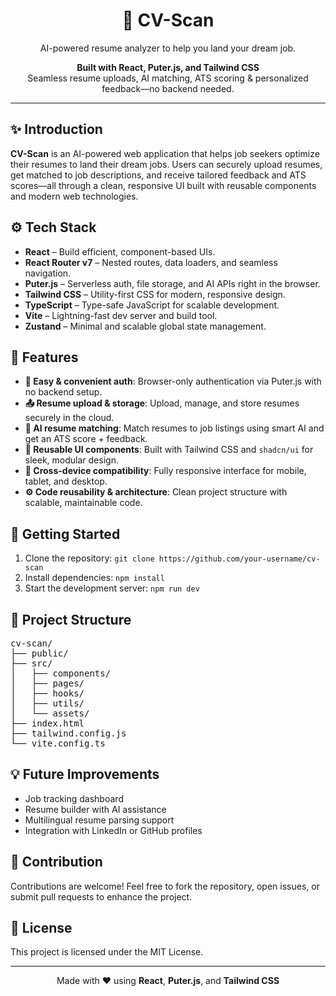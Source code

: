 <h1 align="center">📄 CV-Scan</h1>
<p align="center">AI-powered resume analyzer to help you land your dream job.</p>

<p align="center">
  <strong>Built with React, Puter.js, and Tailwind CSS</strong><br/>
  Seamless resume uploads, AI matching, ATS scoring & personalized feedback—no backend needed.
</p>

<hr/>

<h2>✨ Introduction</h2>
<p>
  <strong>CV-Scan</strong> is an AI-powered web application that helps job seekers optimize their resumes 
  to land their dream jobs. Users can securely upload resumes, get matched to job descriptions, 
  and receive tailored feedback and ATS scores—all through a clean, responsive UI built with 
  reusable components and modern web technologies.
</p>

<h2>⚙️ Tech Stack</h2>
<ul>
  <li><strong>React</strong> – Build efficient, component-based UIs.</li>
  <li><strong>React Router v7</strong> – Nested routes, data loaders, and seamless navigation.</li>
  <li><strong>Puter.js</strong> – Serverless auth, file storage, and AI APIs right in the browser.</li>
  <li><strong>Tailwind CSS</strong> – Utility-first CSS for modern, responsive design.</li>
  <li><strong>TypeScript</strong> – Type-safe JavaScript for scalable development.</li>
  <li><strong>Vite</strong> – Lightning-fast dev server and build tool.</li>
  <li><strong>Zustand</strong> – Minimal and scalable global state management.</li>
</ul>

<h2>🔋 Features</h2>
<ul>
  <li><strong>🔐 Easy & convenient auth</strong>: Browser-only authentication via Puter.js with no backend setup.</li>
  <li><strong>📤 Resume upload & storage</strong>: Upload, manage, and store resumes securely in the cloud.</li>
  <li><strong>🤖 AI resume matching</strong>: Match resumes to job listings using smart AI and get an ATS score + feedback.</li>
  <li><strong>🧩 Reusable UI components</strong>: Built with Tailwind CSS and <code>shadcn/ui</code> for sleek, modular design.</li>
  <li><strong>📱 Cross-device compatibility</strong>: Fully responsive interface for mobile, tablet, and desktop.</li>
  <li><strong>⚙️ Code reusability & architecture</strong>: Clean project structure with scalable, maintainable code.</li>
</ul>

<h2>🚀 Getting Started</h2>
<ol>
  <li>Clone the repository: <code>git clone https://github.com/your-username/cv-scan</code></li>
  <li>Install dependencies: <code>npm install</code></li>
  <li>Start the development server: <code>npm run dev</code></li>
</ol>

<h2>📁 Project Structure</h2>
<pre>
cv-scan/
├── public/
├── src/
│   ├── components/
│   ├── pages/
│   ├── hooks/
│   ├── utils/
│   └── assets/
├── index.html
├── tailwind.config.js
└── vite.config.ts
</pre>

<h2>💡 Future Improvements</h2>
<ul>
  <li>Job tracking dashboard</li>
  <li>Resume builder with AI assistance</li>
  <li>Multilingual resume parsing support</li>
  <li>Integration with LinkedIn or GitHub profiles</li>
</ul>

<h2>🙌 Contribution</h2>
<p>
  Contributions are welcome! Feel free to fork the repository, open issues, or submit pull requests to enhance the project.
</p>

<h2>📄 License</h2>
<p>
  This project is licensed under the MIT License.
</p>

<hr/>
<p align="center">
  Made with ❤️ using <strong>React</strong>, <strong>Puter.js</strong>, and <strong>Tailwind CSS</strong>
</p>
